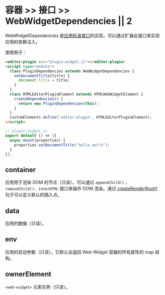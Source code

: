 # 容器 >> 接口 >> WebWidgetDependencies || 2

WebWidgetDependencies 是[应用标准接口](../../application/overview.md#props)的实现，可以通过扩展此接口来实现应用的依赖注入。

使用例子：

```html
<editor-plugin src="plugin.widget.js"></editor-plugin>
<script type="module">
  class PluginDependencies extends WebWidgetDependencies {
    setDocumentTitle(title) {
      document.title = title;
    }
  }
  class HTMLEditorPluginElement extends HTMLWebWidgetElement {
    createDependencies() {
      return new PluginDependencies(this);
    }
  }
  customElements.define('editor-plugin', HTMLEditorPluginElement);
</script>
```

```js
// plugin.widget.js
export default () => ({
  async mount(properties) {
    properties.setDocumentTitle('hello world');
  }
});
```

## container

应用用于渲染 DOM 的节点（只读）。可以通过 `appendChild()` 、`removeChild()`、`innerHTML` 接口来操作 DOM 渲染。通过 [createRenderRoot()](./html-web-widget-element.md#createrenderroot) 勾子可以定义默认的插入点。

## data

应用的数据（只读）。

## env

应用的启动参数（只读）。它默认会返回 Web Widget 容器的所有属性的 map 结构。

## ownerElement

`<web-widget>` 元素实例（只读）。